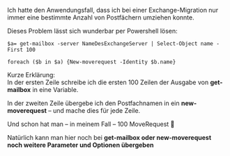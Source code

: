 Ich hatte den Anwendungsfall, dass ich bei einer Exchange-Migration nur immer eine bestimmte Anzahl von Postfächern umziehen konnte.

Dieses Problem lässt sich wunderbar per Powershell lösen:

```console
$a= get-mailbox -server NameDesExchangeServer | Select-Object name -First 100
 
foreach ($b in $a) {New-moverequest -Identity $b.name}
```

Kurze Erklärung:  
In der ersten Zeile schreibe ich die ersten 100 Zeilen der Ausgabe von **get-mailbox** in eine Variable.

In der zweiten Zeile übergebe ich den Postfachnamen in ein **new-moverequest** – und mache dies für jede Zeile.

Und schon hat man – in meinem Fall – 100 MoveRequest 🙂

Natürlich kann man hier noch bei **get-mailbox oder new-moverequest noch weitere Parameter und Optionen übergeben**
